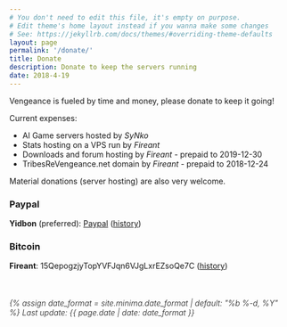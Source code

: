 ```yaml
---
# You don't need to edit this file, it's empty on purpose.
# Edit theme's home layout instead if you wanna make some changes
# See: https://jekyllrb.com/docs/themes/#overriding-theme-defaults
layout: page
permalink: '/donate/'
title: Donate
description: Donate to keep the servers running
date: 2018-4-19
---
```


Vengeance is fueled by time and money, please donate to keep it going!

Current expenses:
* AI Game servers hosted by *SyNko*
* Stats hosting on a VPS run by *Fireant*
* Downloads and forum hosting by *Fireant* - prepaid to 2019-12-30
* TribesReVengeance.net domain by *Fireant* - prepaid to 2018-12-24

Material donations (server hosting) are also very welcome.

### Paypal
**Yidbon** (preferred): [Paypal](https://www.paypal.com/donate/?token=Dg3iUhf1Wh1mdjkzlMQ_DuDNxP42IiGjSZQocNUNsp_5sns1JCXoZOWgPyetEssoY_NxA0) ([history](/assets/images/donation_history/yidbon.jpg))

### Bitcoin
**Fireant**: 15QepogzjyTopYVFJqn6VJgLxrEZsoQe7C ([history](https://blockchain.info/address/15QepogzjyTopYVFJqn6VJgLxrEZsoQe7C))


<time style="display: block; margin-top: 50px; font-style: italic; font-weight: 300" datetime="{{ page.date | date_to_xmlschema }}" itemprop="datePublished">
  {% assign date_format = site.minima.date_format | default: "%b %-d, %Y" %}
  Last update: {{ page.date | date: date_format }}
</time>

